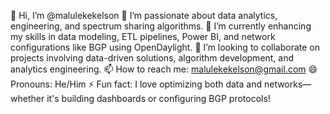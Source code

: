 👋 Hi, I’m @malulekekelson
👀 I’m passionate about data analytics, engineering, and spectrum sharing algorithms.
🌱 I’m currently enhancing my skills in data modeling, ETL pipelines, Power BI, and network configurations like BGP using OpenDaylight.
💞️ I’m looking to collaborate on projects involving data-driven solutions, algorithm development, and analytics engineering.
📫 How to reach me: malulekekelson@gmail.com
😄 Pronouns: He/Him
⚡ Fun fact: I love optimizing both data and networks—whether it's building dashboards or configuring BGP protocols!

<!---
malulekekelson/malulekekelson is a ✨ special ✨ repository because its `README.md` (this file) appears on your GitHub profile.
You can click the Preview link to take a look at your changes.
--->
